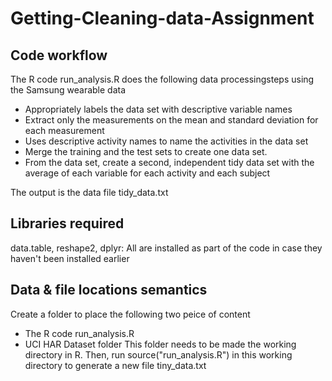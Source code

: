 # Getting-Cleaning-data-Assignment

## Code workflow

The R code run_analysis.R does the following data processingsteps using the Samsung wearable data
  
* Appropriately labels the data set with descriptive variable names
* Extract only the measurements on the mean and standard deviation for each measurement
* Uses descriptive activity names to name the activities in the data set
* Merge the training and the test sets to create one data set.
* From the data set, create a second, independent tidy data set with the average of each variable for each activity and each subject

The output is the data file tidy_data.txt


## Libraries required
data.table, reshape2, dplyr: All are installed as part of the code in case they haven't been installed earlier

## Data & file locations semantics 
Create a folder to place the following two peice of content
* The R code run_analysis.R 
* UCI HAR Dataset folder
This folder needs to be made the working directory in R. Then, run source("run_analysis.R") in this working directory to generate a new file tiny_data.txt
